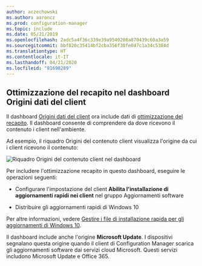 ```yaml
---
author: aczechowski
ms.author: aaroncz
ms.prod: configuration-manager
ms.topic: include
ms.date: 05/21/2019
ms.openlocfilehash: 2adc5a4f36c339e39a9540208a870439c60a3a59
ms.sourcegitcommit: bbf820c35414bf2cba356f30fe047c1a34c5384d
ms.translationtype: HT
ms.contentlocale: it-IT
ms.lasthandoff: 04/21/2020
ms.locfileid: "81698289"
---
```

## <a name="delivery-optimization-in-client-data-sources-dashboard"></a><a name="bkmk_do"></a> Ottimizzazione del recapito nel dashboard Origini dati del client

<!--3555759-->

Il dashboard [Origini dati del client](../../../../servers/deploy/configure/monitor-content-you-have-distributed.md#client-data-sources-dashboard) ora include dati di [ottimizzazione del recapito](../../../../plan-design/hierarchy/fundamental-concepts-for-content-management.md#delivery-optimization). Il dashboard consente di comprendere da dove ricevono il contenuto i client nell'ambiente.

Ad esempio, il riquadro Origini del contenuto client visualizza l'origine da cui i client ricevono il contenuto:

![Riquadro Origini del contenuto client nel dashboard](../../media/3555759-do-source.png)

Per includere l'ottimizzazione recapito in questo dashboard, eseguire le operazioni seguenti:

- Configurare l'impostazione del client **Abilita l'installazione di aggiornamenti rapidi nei client** nel gruppo Aggiornamenti software

- Distribuire gli aggiornamenti rapidi di Windows 10

Per altre informazioni, vedere [Gestire i file di installazione rapida per gli aggiornamenti di Windows 10](../../../../../sum/deploy-use/manage-express-installation-files-for-windows-10-updates.md).

Il dashboard include anche l'origine **Microsoft Update**. I dispositivi segnalano questa origine quando il client di Configuration Manager scarica gli aggiornamenti software dai servizi cloud Microsoft. Questi servizi includono Microsoft Update e Office 365.
